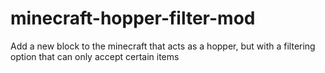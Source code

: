 # minecraft-hopper-filter-mod
Add a new block to the minecraft that acts as a hopper, but with a filtering option that can only accept certain items
